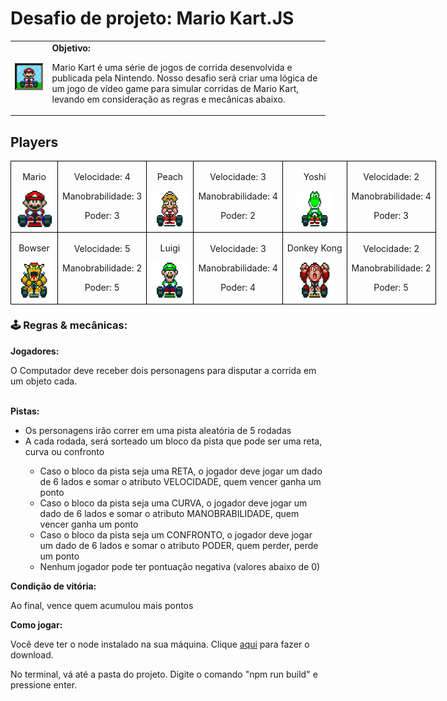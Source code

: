 <h1>Desafio de projeto: Mario Kart.JS</h1>

<table>
    <tr>
        <td>
            <img src="./src/img/header.gif" alt="Mario Kart" width="200">
        </td>
        <td>
            <b>Objetivo:</b>
            <p>Mario Kart é uma série de jogos de corrida desenvolvida e publicada pela Nintendo. Nosso desafio será criar uma lógica de um jogo de vídeo game para simular corridas de Mario Kart, levando em consideração as regras e mecânicas abaixo.</p>
        </td>
    </tr>
</table>

<h2>Players</h2>
      <table style="border-collapse: collapse; width: 800px; margin: 0 auto;">
        <tr>
            <td style="border: 1px solid black; text-align: center;">
                <p>Mario</p>
                <img src="./src/img/mario.gif" alt="Mario Kart" width="60" height="60">
            </td>
            <td style="border: 1px solid black; text-align: center;">
                <p>Velocidade: 4</p>
                <p>Manobrabilidade: 3</p>
                <p>Poder: 3</p>
            </td>
             <td style="border: 1px solid black; text-align: center;">
                <p>Peach</p>
                <img src="./src/img/peach.gif" alt="Mario Kart" width="60" height="60">
            </td>
            <td style="border: 1px solid black; text-align: center;">
                <p>Velocidade: 3</p>
                <p>Manobrabilidade: 4</p>
                <p>Poder: 2</p>
            </td>
              <td style="border: 1px solid black; text-align: center;">
                <p>Yoshi</p>
                <img src="./src/img/yoshi.gif" alt="Mario Kart" width="60" height="60">
            </td>
            <td style="border: 1px solid black; text-align: center;">
                <p>Velocidade: 2</p>
                <p>Manobrabilidade: 4</p>
                <p>Poder: 3</p>
            </td>
        </tr>
        <tr>
            <td style="border: 1px solid black; text-align: center;">
                <p>Bowser</p>
                <img src="./src/img/bowser.gif" alt="Mario Kart" width="60" height="60">
            </td>
            <td style="border: 1px solid black; text-align: center;">
                <p>Velocidade: 5</p>
                <p>Manobrabilidade: 2</p>
                <p>Poder: 5</p>
            </td>
            <td style="border: 1px solid black; text-align: center;">
                <p>Luigi</p>
                <img src="./src/img/luigi.gif" alt="Mario Kart" width="60" height="60">
            </td>
            <td style="border: 1px solid black; text-align: center;">
                <p>Velocidade: 3</p>
                <p>Manobrabilidade: 4</p>
                <p>Poder: 4</p>
            </td>
            <td style="border: 1px solid black; text-align: center;">
                <p>Donkey Kong</p>
                <img src="./src/img/dk.gif" alt="Mario Kart" width="60" height="60">
            </td>
            <td style="border: 1px solid black; text-align: center;">
                <p>Velocidade: 2</p>
                <p>Manobrabilidade: 2</p>
                <p>Poder: 5</p>
            </td>
        </tr>
    </table>

<p></p>

<h3>🕹️ Regras & mecânicas:</h3>

<b>Jogadores:</b>

<p>O Computador deve receber dois personagens para disputar a corrida em um objeto cada.</p>
<br>
<b>Pistas:</b>

<ul>
  <li>Os personagens irão correr em uma pista aleatória de 5 rodadas</li>
  <li>A cada rodada, será sorteado um bloco da pista que pode ser uma reta, curva ou confronto</li>
    <ul>
      <li>Caso o bloco da pista seja uma RETA, o jogador deve jogar um dado de 6 lados e somar o atributo VELOCIDADE, quem vencer ganha um ponto</li>
      <li>Caso o bloco da pista seja uma CURVA, o jogador deve jogar um dado de 6 lados e somar o atributo MANOBRABILIDADE, quem vencer ganha um ponto</li>
      <li>Caso o bloco da pista seja um CONFRONTO, o jogador deve jogar um dado de 6 lados e somar o atributo PODER, quem perder, perde um ponto</li>
      <li>Nenhum jogador pode ter pontuação negativa (valores abaixo de 0)</li>
    </ul>
  </li>
</ul>

<b>Condição de vitória:</b>

<p>Ao final, vence quem acumulou mais pontos</p>

<b>Como jogar:</b>
<p>Você deve ter o node instalado na sua máquina. Clique <a target="_blank" href="https://nodejs.org/pt/download">aqui</a> para fazer o download.</p>
<p>No terminal, vá até a pasta do projeto. Digite o comando "npm run build" e pressione enter.</p>


